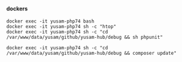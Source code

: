 #### dockers

    docker exec -it yusam-php74 bash
    docker exec -it yusam-php74 sh -c "htop"
    docker exec -it yusam-php74 sh -c "cd /var/www/data/yusam/github/yusam-hub/debug && sh phpunit"

    docker exec -it yusam-php74 sh -c "cd /var/www/data/yusam/github/yusam-hub/debug && composer update"
